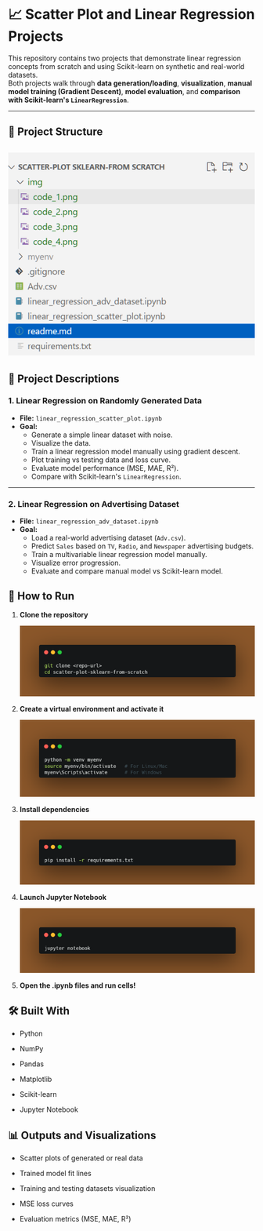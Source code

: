 # 📈 Scatter Plot and Linear Regression Projects

This repository contains two projects that demonstrate linear regression concepts from scratch and using Scikit-learn on synthetic and real-world datasets.  
Both projects walk through 
   **data generation/loading**, **visualization**, **manual model training (Gradient Descent)**, **model evaluation**, and **comparison with Scikit-learn's `LinearRegression`**.

---

## 📂 Project Structure

![Project Structure](img/project_structure.png)
---

## 📝 Project Descriptions

### 1. Linear Regression on Randomly Generated Data
- **File:** `linear_regression_scatter_plot.ipynb`
- **Goal:** 
  - Generate a simple linear dataset with noise.
  - Visualize the data.
  - Train a linear regression model manually using gradient descent.
  - Plot training vs testing data and loss curve.
  - Evaluate model performance (MSE, MAE, R²).
  - Compare with Scikit-learn's `LinearRegression`.

---

### 2. Linear Regression on Advertising Dataset
- **File:** `linear_regression_adv_dataset.ipynb`
- **Goal:** 
  - Load a real-world advertising dataset (`Adv.csv`).
  - Predict `Sales` based on `TV`, `Radio`, and `Newspaper` advertising budgets.
  - Train a multivariable linear regression model manually.
  - Visualize error progression.
  - Evaluate and compare manual model vs Scikit-learn model.

## 🚀 How to Run

1. **Clone the repository**

   ![Clone](img\code_1.png)

2. **Create a virtual environment and activate it**

    ![venv](img\code_2.png)

3. **Install dependencies**

    ![dependencies](img\code_3.png)

4. **Launch Jupyter Notebook**

    ![Jupyter](img\code_4.png)

5. **Open the .ipynb files and run cells!**

## 🛠️ Built With

- Python

- NumPy

- Pandas

- Matplotlib

- Scikit-learn

- Jupyter Notebook

## 📊 Outputs and Visualizations

- Scatter plots of generated or real data

- Trained model fit lines

- Training and testing datasets visualization

- MSE loss curves

- Evaluation metrics (MSE, MAE, R²)

